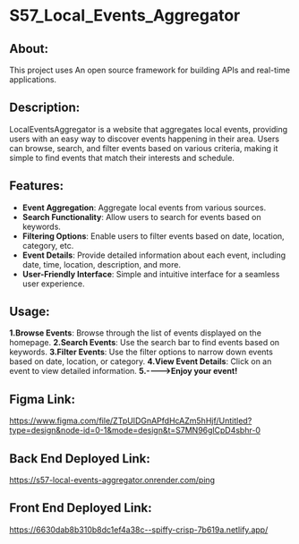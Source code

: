 ﻿# S57_Local_Events_Aggregator

## About:

This project uses An open source framework for building APIs and real-time applications.

## Description:

LocalEventsAggregator is a website that aggregates local events, providing users with an easy way to discover events happening in their area. Users can browse, search, and filter events based on various criteria, making it simple to find events that match their interests and schedule.

## Features:

- **Event Aggregation**: Aggregate local events from various sources.
- **Search Functionality**: Allow users to search for events based on keywords.
- **Filtering Options**: Enable users to filter events based on date, location, category, etc.
- **Event Details**: Provide detailed information about each event, including date, time, location, description, and more.
- **User-Friendly Interface**: Simple and intuitive interface for a seamless user experience.

## Usage:

**1.Browse Events**: Browse through the list of events displayed on the homepage.
**2.Search Events**: Use the search bar to find events based on keywords.
**3.Filter Events**: Use the filter options to narrow down events based on date, location, or category.
**4.View Event Details**: Click on an event to view detailed information.
**5.---->Enjoy your event!**

## Figma Link:

https://www.figma.com/file/ZTpUIDGnAPfdHcAZm5hHjf/Untitled?type=design&node-id=0-1&mode=design&t=S7MN96glCpD4sbhr-0

## Back End Deployed Link:

https://s57-local-events-aggregator.onrender.com/ping

## Front End Deployed Link:

https://6630dab8b310b8dc1ef4a38c--spiffy-crisp-7b619a.netlify.app/
